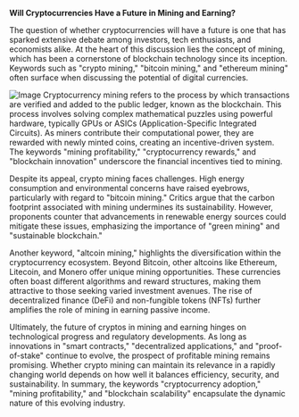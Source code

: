 **Will Cryptocurrencies Have a Future in Mining and Earning?**

The question of whether cryptocurrencies will have a future is one that has sparked extensive debate among investors, tech enthusiasts, and economists alike. At the heart of this discussion lies the concept of mining, which has been a cornerstone of blockchain technology since its inception. Keywords such as "crypto mining," "bitcoin mining," and "ethereum mining" often surface when discussing the potential of digital currencies.


![Image](https://github.com/user-attachments/assets/31692037-0104-4703-abd1-696b6a7dd41b)
Cryptocurrency mining refers to the process by which transactions are verified and added to the public ledger, known as the blockchain. This process involves solving complex mathematical puzzles using powerful hardware, typically GPUs or ASICs (Application-Specific Integrated Circuits). As miners contribute their computational power, they are rewarded with newly minted coins, creating an incentive-driven system. The keywords "mining profitability," "cryptocurrency rewards," and "blockchain innovation" underscore the financial incentives tied to mining.

Despite its appeal, crypto mining faces challenges. High energy consumption and environmental concerns have raised eyebrows, particularly with regard to "bitcoin mining." Critics argue that the carbon footprint associated with mining undermines its sustainability. However, proponents counter that advancements in renewable energy sources could mitigate these issues, emphasizing the importance of "green mining" and "sustainable blockchain."

Another keyword, "altcoin mining," highlights the diversification within the cryptocurrency ecosystem. Beyond Bitcoin, other altcoins like Ethereum, Litecoin, and Monero offer unique mining opportunities. These currencies often boast different algorithms and reward structures, making them attractive to those seeking varied investment avenues. The rise of decentralized finance (DeFi) and non-fungible tokens (NFTs) further amplifies the role of mining in earning passive income.

Ultimately, the future of cryptos in mining and earning hinges on technological progress and regulatory developments. As long as innovations in "smart contracts," "decentralized applications," and "proof-of-stake" continue to evolve, the prospect of profitable mining remains promising. Whether crypto mining can maintain its relevance in a rapidly changing world depends on how well it balances efficiency, security, and sustainability. In summary, the keywords "cryptocurrency adoption," "mining profitability," and "blockchain scalability" encapsulate the dynamic nature of this evolving industry.